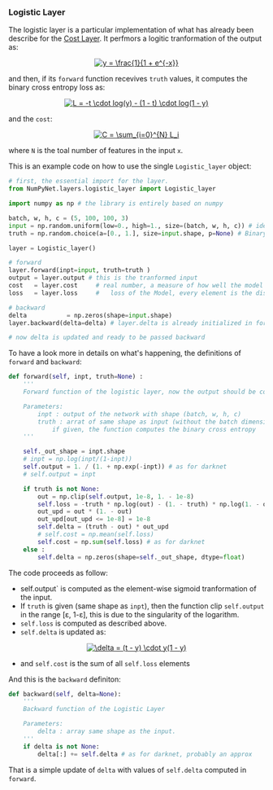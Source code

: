 ### Logistic Layer

The logistic layer is a particular implementation of what has already been describe for the [Cost Layer](./cost_layer.md).
It perfmors a logitic tranformation of the output as:

<p align="center">
<a href="https://www.codecogs.com/eqnedit.php?latex=y&space;=&space;\frac{1}{1&space;&plus;&space;e^{-x}}" target="_blank"><img src="https://latex.codecogs.com/gif.latex?y&space;=&space;\frac{1}{1&space;&plus;&space;e^{-x}}" title="y = \frac{1}{1 + e^{-x}}" /></a>
</p>

and then, if its `forward` function recevives `truth` values, it computes the binary cross entropy loss as:

<p align="center">
<a href="https://www.codecogs.com/eqnedit.php?latex=L&space;=&space;-t&space;\cdot&space;log(y)&space;-&space;(1&space;-&space;t)&space;\cdot&space;log(1&space;-&space;y)" target="_blank"><img src="https://latex.codecogs.com/gif.latex?L&space;=&space;-t&space;\cdot&space;log(y)&space;-&space;(1&space;-&space;t)&space;\cdot&space;log(1&space;-&space;y)" title="L = -t \cdot log(y) - (1 - t) \cdot log(1 - y)" /></a>
</p>

and the `cost`:

<p align="center">
<a href="https://www.codecogs.com/eqnedit.php?latex=C&space;=&space;\sum_{i=0}^{N}&space;L_i" target="_blank"><img src="https://latex.codecogs.com/gif.latex?C&space;=&space;\sum_{i=0}^{N}&space;L_i" title="C = \sum_{i=0}^{N} L_i" /></a>
</p>

where `N` is the toal number of features in the input `x`.

This is an example code on how to use the single `Logistic_layer` object:


```python
# first, the essential import for the layer.
from NumPyNet.layers.logistic_layer import Logistic_layer

import numpy as np # the library is entirely based on numpy

batch, w, h, c = (5, 100, 100, 3)
input = np.random.uniform(low=0., high=1., size=(batch, w, h, c)) # ideally is the output of a Model
truth = np.random.choice(a=[0., 1.], size=input.shape, p=None) # Binary truth, p=None assume a uniform ditro between "a"

layer = Logistic_layer()

# forward
layer.forward(inpt=input, truth=truth )
output = layer.output # this is the tranformed input
cost   = layer.cost		# real number, a measure of how well the model perfomed
loss   = layer.loss		#	loss of the Model, every element is the distance of output form the truth.

# backward
delta 			= np.zeros(shape=input.shape)
layer.backward(delta=delta) # layer.delta is already initialized in forward

# now delta is updated and ready to be passed backward
```

To have a look more in details on what's happening, the definitions of `forward` and `backward`:

```python
def forward(self, inpt, truth=None) :
	'''
	Forward function of the logistic layer, now the output should be consistent with darknet

	Parameters:
		inpt : output of the network with shape (batch, w, h, c)
		truth : arrat of same shape as input (without the batch dimension),
			if given, the function computes the binary cross entropy
	'''

	self._out_shape = inpt.shape
	# inpt = np.log(inpt/(1-inpt))
	self.output = 1. / (1. + np.exp(-inpt)) # as for darknet
	# self.output = inpt

	if truth is not None:
		out = np.clip(self.output, 1e-8, 1. - 1e-8)
		self.loss = -truth * np.log(out) - (1. - truth) * np.log(1. - out)
		out_upd = out * (1. - out)
		out_upd[out_upd <= 1e-8] = 1e-8
		self.delta = (truth - out) * out_upd
		# self.cost = np.mean(self.loss)
		self.cost = np.sum(self.loss) # as for darknet
	else :
		self.delta = np.zeros(shape=self._out_shape, dtype=float)
```

The code proceeds as follow:

  * self.output` is computed as the element-wise sigmoid tranformation of the input.
  * If `truth` is given (same shape as `inpt`), then the function clip `self.output` in the range [&epsilon;, 1-&epsilon;], this is due to the singularity of the logarithm.
  * `self.loss` is computed as described above.
  * `self.delta` is updated as:

<p align="center">
<a href="https://www.codecogs.com/eqnedit.php?latex=\delta&space;=&space;(t&space;-&space;y)&space;\cdot&space;y(1&space;-&space;y)" target="_blank"><img src="https://latex.codecogs.com/gif.latex?\delta&space;=&space;(t&space;-&space;y)&space;\cdot&space;y(1&space;-&space;y)" title="\delta = (t - y) \cdot y(1 - y)" /></a>
<p>

  * and `self.cost` is the sum of all `self.loss` elements

And this is the `backward` definiton:

```python
def backward(self, delta=None):
	'''
	Backward function of the Logistic Layer

	Parameters:
		delta : array same shape as the input.
	'''
	if delta is not None:
		delta[:] += self.delta # as for darknet, probably an approx
```

That is a simple update of `delta` with values of `self.delta` computed in `forward`.
